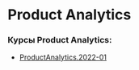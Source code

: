 # Product Analytics

### Курсы Product Analytics:

- [ProductAnalytics.2022-01](https://github.com/OtusTeam/ProductAnalytics/tree/Product-Analytics.2022-01)
